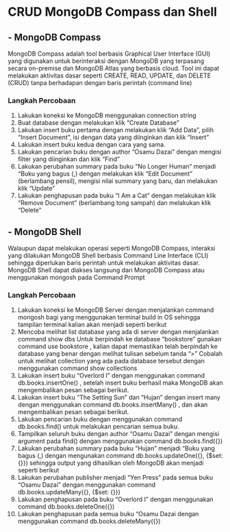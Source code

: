 # CRUD MongoDB Compass dan Shell

## - MongoDB Compass
MongoDB Compass adalah tool berbasis Graphical User Interface (GUI) yang digunakan untuk berinteraksi dengan MongoDB yang terpasang secara on-premise dan MongoDB Atlas yang berbasis cloud. Tool ini dapat melakukan aktivitas dasar seperti CREATE, READ, UPDATE, dan DELETE (CRUD) tanpa berhadapan dengan baris perintah (command line)

### Langkah Percobaan
1. Lakukan koneksi ke MongoDB menggunakan connection string
2. Buat database dengan melakukan klik “Create Database”
3. Lakukan insert buku pertama dengan melakukan klik “Add Data”, pilih “Insert Document”, isi dengan data yang diinginkan dan klik “Insert”
4. Lakukan insert buku kedua dengan cara yang sama.
5. Lakukan pencarian buku dengan author “Osamu Dazai” dengan mengisi filter yang diinginkan dan klik “Find”
6. Lakukan perubahan summary pada buku “No Longer Human” menjadi “Buku yang bagus (<NAMA>,<NIM>) dengan melakukan klik “Edit Document” (berlambang pensil), mengisi nilai summary yang baru, dan melakukan klik “Update”
7. Lakukan penghapusan pada buku “I Am a Cat” dengan melakukan klik “Remove Document” (berlambang tong sampah) dan melakukan klik “Delete”

## - MongoDB Shell
Walaupun dapat melakukan operasi seperti MongoDB Compass, interaksi yang dilakukan MongoDB Shell berbasis Command Line Interface (CLI) sehingga diperlukan baris perintah untuk melakukan aktivitas dasar. MongoDB Shell dapat diakses langsung dari MongoDB Compass atau menggunakan mongosh pada Command Prompt

### Langkah Percobaan
1. Lakukan koneksi ke MongoDB Server dengan menjalankan command mongosh bagi yang menggunakan terminal build in OS sehingga tampilan terminal kalian akan menjadi seperti berikut
2. Mencoba melihat list database yang ada di server dengan menjalankan command show dbs
Untuk berpindah ke database “bookstore” gunakan command use bookstore , kalian dapat memastikan telah berpindah ke database yang benar dengan melihat tulisan sebelum tanda “>”
Cobalah untuk melihat collection yang ada pada database tersebut dengan menggunakan command show collections
3. Lakukan insert buku “Overlord I” dengan menggunakan command db.books.insertOne(<data kalian>) , setelah insert buku berhasil maka MongoDB akan mengembalikan pesan sebagai berikut.
4. Lakukan insert buku “The Setting Sun” dan “Hujan” dengan insert many dengan menggunakan command db.books.insertMany(<data kalian>) , dan akan mengembalikan pesan sebagai berikut.
5. Lakukan pencarian buku dengan menggunakan command db.books.find() untuk melakukan pencarian semua buku.
6. Tampilkan seluruh buku dengan author “Osamu Dazai” dengan mengisi argument pada find() dengan menggunakan command db.books.find({<filter yang ingin diisi>})
7. Lakukan perubahan summary pada buku “Hujan” menjadi “Buku yang bagus (<NAMA>,<NIM>) dengan mengunakan command db.books.updateOne({<filter>}, {$set: {<data yang akan di update>}}) sehingga output yang dihasilkan oleh MongoDB akan menjadi seperti berikut
8. Lakukan perubahan publisher menjadi “Yen Press” pada semua buku “Osamu Dazai” dengan menggunakan command db.books.updateMany({<filter>}, {$set: {<data yang akan di update>}})
9. Lakukan penghapusan pada buku “Overlord I” dengan menggunakan command db.books.deleteOne({<argument>})
10. Lakukan penghapusan pada semua buku “Osamu Dazai dengan menggunakan command db.books.deleteMany({<argument>})